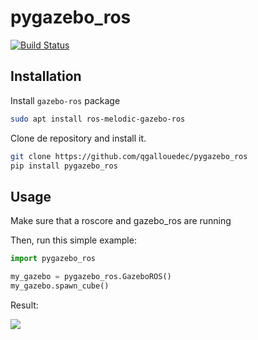 # pygazebo_ros

[![Build Status](https://travis-ci.com/qgallouedec/pygazebo_ros.svg?branch=devel)](https://travis-ci.com/qgallouedec/pygazebo_ros)
                 
## Installation

Install `gazebo-ros` package

```bash
sudo apt install ros-melodic-gazebo-ros
```

Clone de repository and install it.

```bash
git clone https://github.com/qgallouedec/pygazebo_ros
pip install pygazebo_ros
```

## Usage

Make sure that a roscore and gazebo_ros are running 

Then, run this simple example:

```python
import pygazebo_ros

my_gazebo = pygazebo_ros.GazeboROS()
my_gazebo.spawn_cube()
```

Result:

![](https://raw.githubusercontent.com/qgallouedec/pygazebo_ros/master/docs/spawn_cube.png)
